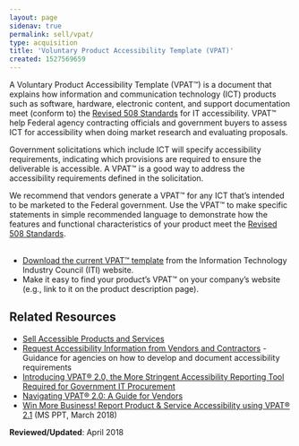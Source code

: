 ```yaml
---
layout: page
sidenav: true
permalink: sell/vpat/
type: acquisition
title: 'Voluntary Product Accessibility Template (VPAT)'
created: 1527569659
---
```


A Voluntary Product Accessibility Template (VPAT&trade;) is a document that explains how information and communication technology (ICT) products such as software, hardware, electronic content, and support documentation meet (conform to) the [Revised 508 Standards][1] for IT accessibility. VPAT&trade; help Federal agency contracting officials and government buyers to assess ICT for accessibility when doing market research and evaluating proposals.

Government solicitations which include ICT will specify accessibility requirements, indicating which provisions are required to ensure the deliverable is accessible. A VPAT&trade; is a good way to address the accessibility requirements defined in the solicitation.

We recommend that vendors generate a VPAT&trade; for any ICT that&rsquo;s intended to be marketed to the Federal government. Use the VPAT&trade; to make specific statements in simple recommended language to demonstrate how the features and functional characteristics of your product meet the [Revised 508 Standards][1].  
&nbsp;

  * [Download the current VPAT&trade; template][2] from the Information Technology Industry Council (ITI) website.&nbsp;
  * Make it easy to find your product&rsquo;s VPAT&trade; on your company&rsquo;s website (e.g., link to it on the product description page).

## Related Resources

  * [Sell Accessible Products and Services][3]
  * [Request Accessibility Information from Vendors and Contractors][4] - Guidance for agencies on how to develop and document accessibility requirements
  * <a href="https://www.microassist.com/digital-accessibility/introducing-vpat-2-0-accessible-gov-procurement/">Introducing VPAT&reg; 2.0, the More Stringent Accessibility Reporting Tool Required for Government IT Procurement</a>
  * <a href="https://www.levelaccess.com/resources/navigating-vpat-2-0-guide-vendors/">Navigating VPAT&reg; 2.0: A Guide for Vendors</a>
  * <a href="https://s3.amazonaws.com/storage.pardot.com/487581/58790/Win_More_Business_VPAT_2.1_FINAL.pptx" target="_blank">Win More Business! Report Product & Service Accessibility using VPAT&reg; 2.1</a>&nbsp;(MS PPT, March 2018)

**Reviewed/Updated**: April 2018

 [1]: https://www.access-board.gov/guidelines-and-standards/communications-and-it/about-the-ict-refresh/final-rule
 [2]: https://www.itic.org/policy/accessibility/vpat
 [3]: {{site.baseurl}}/sell
 [4]: {{site.baseurl}}/buy/request-accessibility-information